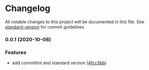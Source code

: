 # Changelog

All notable changes to this project will be documented in this file. See [standard-version](https://github.com/conventional-changelog/standard-version) for commit guidelines.

### 0.0.1 (2020-10-08)


### Features

* add commitlint and standard version ([4fcc3bb](https://github.com/team-supercharge/audit-ci-wrapper/commit/4fcc3bb2a05207b2df45be20a4c7cf6f16c41649))

